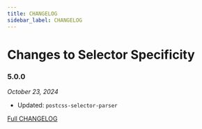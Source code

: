 ```yaml
---
title: CHANGELOG
sidebar_label: CHANGELOG
---
```

# Changes to Selector Specificity

### 5.0.0

_October 23, 2024_

- Updated: `postcss-selector-parser`

[Full CHANGELOG](https://github.com/csstools/postcss-plugins/tree/main/packages/selector-specificity/CHANGELOG.md)

